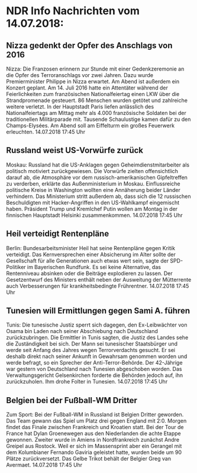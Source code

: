 # NDR Info Nachrichten vom 14.07.2018:


## Nizza gedenkt der Opfer des Anschlags von 2016
Nizza: Die Franzosen erinnern zur Stunde mit einer Gedenkzeremonie an die Opfer des Terroranschlags vor zwei Jahren. Dazu wurde Premierminister Philippe in Nizza erwartet. Am Abend ist außerdem ein Konzert geplant. Am 14. Juli 2016 hatte ein Attentäter während der Feierlichkeiten zum französischen Nationalfeiertag einen LKW über die Strandpromenade gesteuert. 86 Menschen wurden getötet und zahlreiche weitere verletzt. In der Hauptstadt Paris liefen anlässlich des Nationalfeiertags am Mittag mehr als 4.000 französische Soldaten bei der traditionellen Militärparade mit. Tausende Schaulustige kamen dafür zu den Champs-Elysées. Am Abend soll am Eiffelturm ein großes Feuerwerk erleuchten. 14.07.2018 17:45 Uhr 

## Russland weist US-Vorwürfe zurück
Moskau: Russland hat die US-Anklagen gegen Geheimdienstmitarbeiter als politisch motiviert zurückgewiesen. Die Vorwürfe zielten offensichtlich darauf ab, die Atmosphäre vor dem russisch-amerikanischen Gipfeltreffen zu verderben, erklärte das Außenministerium in Moskau. Einflussreiche politische Kreise in Washington wollten eine Annäherung beider Länder verhindern. Das Ministerium stritt außerdem ab, dass sich die 12 russischen Beschuldigten mit Hacker-Angriffen in den US-Wahlkampf eingemischt haben. Präsident Trump und Kremlchef Putin wollen am Montag in der finnischen Hauptstadt Helsinki zusammenkommen. 14.07.2018 17:45 Uhr 

## Heil verteidigt Rentenpläne
Berlin: Bundesarbeitsminister Heil hat seine Rentenpläne gegen Kritik verteidigt. Das Kernversprechen einer Absicherung im Alter sollte der Gesellschaft für alle Generationen auch etwas wert sein, sagte der SPD-Politiker im Bayerischen Rundfunk. Es sei keine Alternative, das Rentenniveau absinken oder die Beiträge explodieren zu lassen. Der Gesetzentwurf des Ministers enthält neben der Ausweitung der Mütterrente auch Verbesserungen für krankheitsbedingte Frührentner. 14.07.2018 17:45 Uhr 

## Tunesien will Ermittlungen gegen Sami A. führen
Tunis: Die tunesische Justiz sperrt sich dagegen, den Ex-Leibwächter von Osama bin Laden nach seiner Abschiebung nach Deutschland zurückzubringen. Die Ermittler in Tunis sagten, die Justiz des Landes sehe die Zuständigkeit bei sich. Der Mann sei tunesischer Staatsbürger und werde seit Anfang des Jahres wegen Terrorverdachts gesucht. Er sei deshalb direkt nach seiner Ankunft in Gewahrsam genommen worden und werde befragt, so ein Sprecher der Anti-Terror-Behörde. Der 42-Jährige war gestern von Deutschland nach Tunesien abgeschoben worden. Das Verwaltungsgericht Gelsenkirchen forderte die Behörden jedoch auf, ihn zurückzuholen. Ihm drohe Folter in Tunesien. 14.07.2018 17:45 Uhr 

## Belgien bei der Fußball-WM Dritter
Zum Sport: Bei der Fußball-WM in Russland ist Belgien Dritter geworden. Das Team gewann das Spiel um Platz drei gegen England mit 2:0. Morgen findet das Finale zwischen Frankreich und Kroatien statt. Bei der Tour de France hat Dylan Groenewegen aus den Niederlanden die achte Etappe gewonnen. Zweiter wurde in Amiens in Nordfrankreich zunächst Andre Greipel aus Rostock. Weil er sich im Massensprint aber ein Gerangel mit dem Kolumbianer Fernando Gaviria geleistet hatte, wurden beide um 90 Plätze zurückversetzt. Das Gelbe Trikot behält der Belgier Greg van Avermaet. 14.07.2018 17:45 Uhr 
